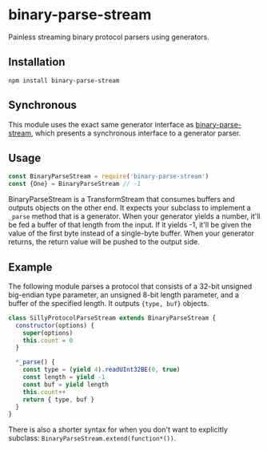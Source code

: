 # binary-parse-stream

  Painless streaming binary protocol parsers using generators.

## Installation

    npm install binary-parse-stream

## Synchronous

  This module uses the exact same generator interface as [binary-parse-stream](https://github.com/nathan7/binary-parse-stream), which presents a synchronous interface to a generator parser.

## Usage

```js
const BinaryParseStream = require('binary-parse-stream')
const {One} = BinaryParseStream // -1
```

  BinaryParseStream is a TransformStream that consumes buffers and outputs objects on the other end.
  It expects your subclass to implement a `_parse` method that is a generator.
  When your generator yields a number, it'll be fed a buffer of that length from the input.
  If it yields -1, it'll be given the value of the first byte instead of a single-byte buffer.
  When your generator returns, the return value will be pushed to the output side.

## Example

  The following module parses a protocol that consists of a 32-bit unsigned big-endian type parameter, an unsigned 8-bit length parameter, and a buffer of the specified length.
  It outputs `{type, buf}` objects.

```js
class SillyProtocolParseStream extends BinaryParseStream {
  constructor(options) {
    super(options)
    this.count = 0
  }

  *_parse() {
    const type = (yield 4).readUInt32BE(0, true)
    const length = yield -1
    const buf = yield length
    this.count++
    return { type, buf }
  }
}
```

  There is also a shorter syntax for when you don't want to explicitly subclass:  `BinaryParseStream.extend(function*())`.

